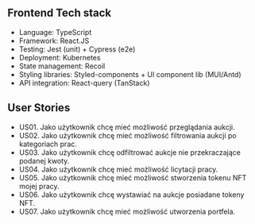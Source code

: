 ## Frontend Tech stack

- Language: TypeScript
- Framework: React.JS
- Testing: Jest (unit) + Cypress (e2e)
- Deployment: Kubernetes
- State management: Recoil
- Styling libraries: Styled-components + UI component lib (MUI/Antd)
- API integration: React-query (TanStack)


## User Stories
- US01. Jako użytkownik chcę mieć możliwość przeglądania aukcji.
- US02. Jako użytkownik chcę mieć możliwość filtrowania aukcji po kategoriach prac.
- US03. Jako użytkownik chcę odfiltrować aukcje nie przekraczające podanej kwoty.
- US04. Jako użytkownik chcę mieć możliwość licytacji pracy.
- US05. Jako użytkownik chcę mieć możliwość stworzenia tokenu NFT mojej pracy.
- US06. Jako użytkownik chcę wystawiać na aukcje posiadane tokeny NFT.
- US07. Jako użytkownik chcę mieć możliwość utworzenia portfela.
